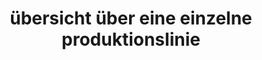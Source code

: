 ---
layout: article
title: übersicht über eine einzelne produktionslinie
description: 
  - In dieser Vorlage wird eine einzelne Produktionslinie mit klassischen Metriken, wie zum Beispiel Soll-Ist-Vergleich und Gesamtanlageneffektivität, visualisiert. Dadurch kann man schnell und übersichtlich den aktuellen Status der Bestellung sowie die Entwicklung der GAE überblicken.
lang: de
weight: 1000
isDraft: false
ref: Overview-Of-Single-Production-Line
carousel: true
category:
  - Empfohlen
  - Produktion
  - OEE / GAE
  - Shopfloor
image: Uebersicht-Ueber-Einzelne-Produktionslinie.png
image_thumbnail: Uebersicht-Ueber-Einzelne-Produktionslinie_thumbnail.png
download: Uebersicht-Ueber-Einzelne-Produktionslinie.pbmx
overview_description:
overview_benefits:
overview_data_sources:
---